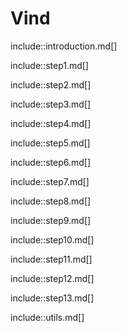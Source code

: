 # Vind

include::introduction.md[]

include::step1.md[]

include::step2.md[]

include::step3.md[]

include::step4.md[]

include::step5.md[]

include::step6.md[]

include::step7.md[]

include::step8.md[]

include::step9.md[]

include::step10.md[]

include::step11.md[]

include::step12.md[]

include::step13.md[]

include::utils.md[]
